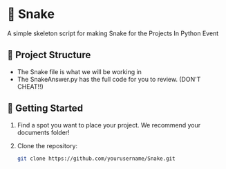 # 🐍 Snake
A simple skeleton script for making Snake for the Projects In Python Event

## 📂 Project Structure
- The Snake file is what we will be working in
- The SnakeAnswer.py has the full code for you to review. (DON'T CHEAT!!)

## 🚀 Getting Started

1. Find a spot you want to place your project. We recommend your documents folder!

2. Clone the repository:
    ```sh
    git clone https://github.com/yourusername/Snake.git
    ```